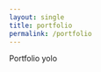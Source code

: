 ```yaml
---
layout: single
title: portfolio
permalink: /portfolio
---
```


Portfolio yolo



[jekyll-organization]: https://github.com/jekyll
